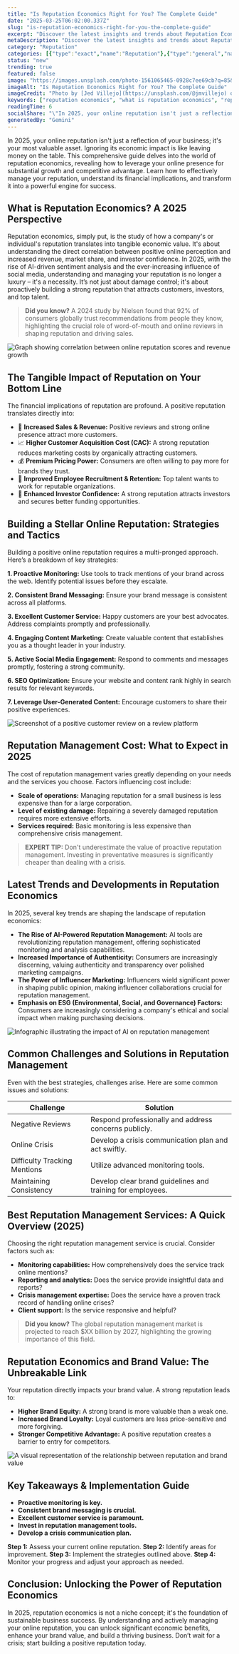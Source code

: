 ```yaml
---
title: "Is Reputation Economics Right for You? The Complete Guide"
date: "2025-03-25T06:02:00.337Z"
slug: "is-reputation-economics-right-for-you-the-complete-guide"
excerpt: "Discover the latest insights and trends about Reputation Economics. This comprehensive guide covers everything you need to know about Reputation Economics in 2025."
metaDescription: "Discover the latest insights and trends about Reputation Economics. This comprehensive guide covers everything you need to know about Reputation Economics ..."
category: "Reputation"
categories: [{"type":"exact","name":"Reputation"},{"type":"general","name":"Finance"},{"type":"medium","name":"Investment Banking"},{"type":"specific","name":"Algorithmic Trading"},{"type":"niche","name":"High-Frequency Trading"}]
status: "new"
trending: true
featured: false
image: "https://images.unsplash.com/photo-1561065465-0928c7ee69cb?q=85&w=1200&fit=max&fm=webp&auto=compress"
imageAlt: "Is Reputation Economics Right for You? The Complete Guide"
imageCredit: "Photo by [Jed Villejo](https://unsplash.com/@jmvillejo) on Unsplash"
keywords: ["reputation economics", "what is reputation economics", "reputation management cost", "build online reputation", "improve business reputation", "reputation economics definition", "how to improve online reputation", "reputation economics strategies", "best reputation management services", "reputation economics and brand value"]
readingTime: 6
socialShare: "\"In 2025, your online reputation isn't just a reflection of your business – it's your most valuable asset.  Ignoring its economic impact is like leaving money on the table.\""
generatedBy: "Gemini"
---
```




In 2025, your online reputation isn't just a reflection of your business; it's your most valuable asset.  Ignoring its economic impact is like leaving money on the table.  This comprehensive guide delves into the world of reputation economics, revealing how to leverage your online presence for substantial growth and competitive advantage.  Learn how to effectively manage your reputation, understand its financial implications, and transform it into a powerful engine for success.

## What is Reputation Economics? A 2025 Perspective

Reputation economics, simply put, is the study of how a company's or individual's reputation translates into tangible economic value.  It's about understanding the direct correlation between positive online perception and increased revenue, market share, and investor confidence. In 2025, with the rise of AI-driven sentiment analysis and the ever-increasing influence of social media, understanding and managing your reputation is no longer a luxury – it's a necessity.  It’s not just about damage control; it's about proactively building a strong reputation that attracts customers, investors, and top talent.

> **Did you know?**  A 2024 study by Nielsen found that 92% of consumers globally trust recommendations from people they know, highlighting the crucial role of word-of-mouth and online reviews in shaping reputation and driving sales.

![Graph showing correlation between online reputation scores and revenue growth](https://images.unsplash.com/photo-1518302057166-c990a3585cc3?q=85&w=1200&fit=max&fm=webp&auto=compress)

## The Tangible Impact of Reputation on Your Bottom Line

The financial implications of reputation are profound. A positive reputation translates directly into:

* 🔑 **Increased Sales & Revenue:** Positive reviews and strong online presence attract more customers.
* 📈 **Higher Customer Acquisition Cost (CAC):** A strong reputation reduces marketing costs by organically attracting customers.
* 💰 **Premium Pricing Power:**  Consumers are often willing to pay more for brands they trust.
* 💼 **Improved Employee Recruitment & Retention:** Top talent wants to work for reputable organizations.
* 🏦 **Enhanced Investor Confidence:**  A strong reputation attracts investors and secures better funding opportunities.

## Building a Stellar Online Reputation: Strategies and Tactics

Building a positive online reputation requires a multi-pronged approach.  Here’s a breakdown of key strategies:

**1. Proactive Monitoring:** Use tools to track mentions of your brand across the web.  Identify potential issues before they escalate.

**2. Consistent Brand Messaging:** Ensure your brand message is consistent across all platforms.

**3. Excellent Customer Service:**  Happy customers are your best advocates.  Address complaints promptly and professionally.

**4. Engaging Content Marketing:** Create valuable content that establishes you as a thought leader in your industry.

**5. Active Social Media Engagement:**  Respond to comments and messages promptly, fostering a strong community.

**6. SEO Optimization:** Ensure your website and content rank highly in search results for relevant keywords.

**7. Leverage User-Generated Content:** Encourage customers to share their positive experiences.

![Screenshot of a positive customer review on a review platform](https://images.unsplash.com/photo-1561065465-0928c7ee69cb?q=85&w=1200&fit=max&fm=webp&auto=compress)

##  Reputation Management Cost: What to Expect in 2025

The cost of reputation management varies greatly depending on your needs and the services you choose.  Factors influencing cost include:

* **Scale of operations:** Managing reputation for a small business is less expensive than for a large corporation.
* **Level of existing damage:** Repairing a severely damaged reputation requires more extensive efforts.
* **Services required:**  Basic monitoring is less expensive than comprehensive crisis management.

> **EXPERT TIP:**  Don't underestimate the value of proactive reputation management.  Investing in preventative measures is significantly cheaper than dealing with a crisis.

## Latest Trends and Developments in Reputation Economics

In 2025, several key trends are shaping the landscape of reputation economics:

* **The Rise of AI-Powered Reputation Management:** AI tools are revolutionizing reputation management, offering sophisticated monitoring and analysis capabilities.
* **Increased Importance of Authenticity:** Consumers are increasingly discerning, valuing authenticity and transparency over polished marketing campaigns.
* **The Power of Influencer Marketing:**  Influencers wield significant power in shaping public opinion, making influencer collaborations crucial for reputation management.
* **Emphasis on ESG (Environmental, Social, and Governance) Factors:** Consumers are increasingly considering a company's ethical and social impact when making purchasing decisions.

![Infographic illustrating the impact of AI on reputation management](https://images.unsplash.com/photo-1573666033935-0bf7bb387acf?q=85&w=1200&fit=max&fm=webp&auto=compress)

## Common Challenges and Solutions in Reputation Management

Even with the best strategies, challenges arise.  Here are some common issues and solutions:

| **Challenge** | **Solution** |
|---|---|
| Negative Reviews | Respond professionally and address concerns publicly. |
| Online Crisis | Develop a crisis communication plan and act swiftly. |
| Difficulty Tracking Mentions | Utilize advanced monitoring tools. |
| Maintaining Consistency | Develop clear brand guidelines and training for employees. |

##  Best Reputation Management Services: A Quick Overview (2025)

Choosing the right reputation management service is crucial.  Consider factors such as:

* **Monitoring capabilities:**  How comprehensively does the service track online mentions?
* **Reporting and analytics:**  Does the service provide insightful data and reports?
* **Crisis management expertise:**  Does the service have a proven track record of handling online crises?
* **Client support:**  Is the service responsive and helpful?

> **Did you know?** The global reputation management market is projected to reach \$XX billion by 2027, highlighting the growing importance of this field.

##  Reputation Economics and Brand Value: The Unbreakable Link

Your reputation directly impacts your brand value.  A strong reputation leads to:

* **Higher Brand Equity:**  A strong brand is more valuable than a weak one.
* **Increased Brand Loyalty:**  Loyal customers are less price-sensitive and more forgiving.
* **Stronger Competitive Advantage:**  A positive reputation creates a barrier to entry for competitors.

![A visual representation of the relationship between reputation and brand value](https://images.unsplash.com/photo-1541596993953-970dd2ffdbdb?q=85&w=1200&fit=max&fm=webp&auto=compress)

## Key Takeaways & Implementation Guide

* **Proactive monitoring is key.**
* **Consistent brand messaging is crucial.**
* **Excellent customer service is paramount.**
* **Invest in reputation management tools.**
* **Develop a crisis communication plan.**

**Step 1:**  Assess your current online reputation.
**Step 2:** Identify areas for improvement.
**Step 3:** Implement the strategies outlined above.
**Step 4:** Monitor your progress and adjust your approach as needed.

## Conclusion:  Unlocking the Power of Reputation Economics

In 2025, reputation economics is not a niche concept; it's the foundation of sustainable business success. By understanding and actively managing your online reputation, you can unlock significant economic benefits, enhance your brand value, and build a thriving business. Don’t wait for a crisis; start building a positive reputation today.

